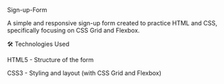 Sign-up-Form

A simple and responsive sign-up form created to practice HTML and CSS, specifically focusing on CSS Grid and Flexbox.

🛠️ Technologies Used

HTML5 - Structure of the form

CSS3 - Styling and layout (with CSS Grid and Flexbox)
